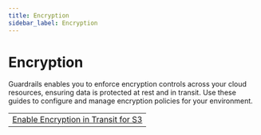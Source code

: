 ```yaml
---
title: Encryption
sidebar_label: Encryption
---
```


# Encryption

Guardrails enables you to enforce encryption controls across your cloud resources, ensuring data is protected at rest and in transit. Use these guides to configure and manage encryption policies for your environment.

|                                                                                      |
| ------------------------------------------------------------------------------------ |
| [Enable Encryption in Transit for S3](guides/using-guardrails/encryption/s3)         |